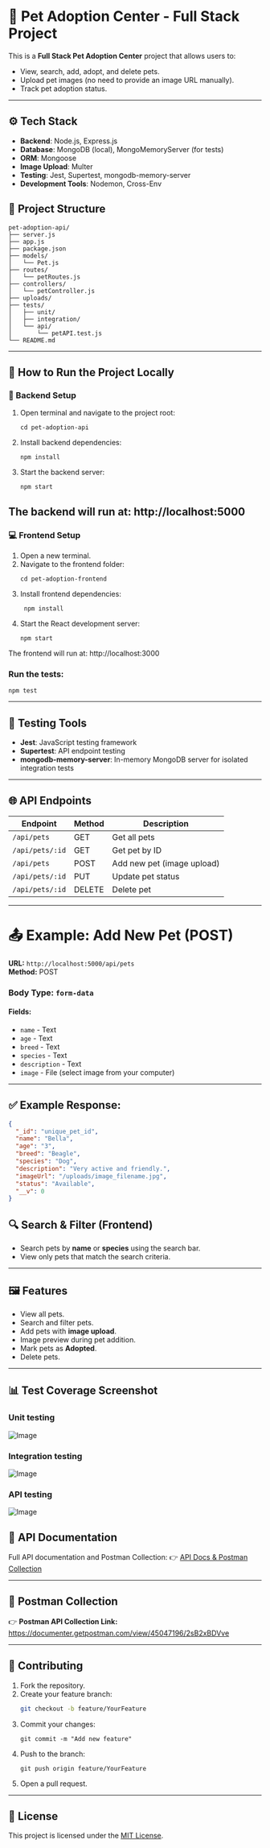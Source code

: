 # 🐾 Pet Adoption Center - Full Stack Project

This is a **Full Stack Pet Adoption Center** project that allows users to:
- View, search, add, adopt, and delete pets.
- Upload pet images (no need to provide an image URL manually).
- Track pet adoption status.

---

## ⚙️ Tech Stack
- **Backend**: Node.js, Express.js
- **Database**: MongoDB (local), MongoMemoryServer (for tests)
- **ORM**: Mongoose
- **Image Upload**: Multer
- **Testing**: Jest, Supertest, mongodb-memory-server
- **Development Tools**: Nodemon, Cross-Env

## 📂 Project Structure
```plaintext
pet-adoption-api/
├── server.js
├── app.js
├── package.json
├── models/
│   └── Pet.js
├── routes/
│   └── petRoutes.js
├── controllers/
│   └── petController.js
├── uploads/
├── tests/
│   ├── unit/
│   ├── integration/
│   └── api/
│       └── petAPI.test.js
└── README.md

```
---

## 🚀 How to Run the Project Locally
### 📡 Backend Setup
1. Open terminal and navigate to the project root:
   ```plaintext
   cd pet-adoption-api
   ```
2. Install backend dependencies:
   ```plaintext
   npm install
   ```
3. Start the backend server:
   ```plaintext
   npm start
   ```
The backend will run at:
http://localhost:5000
---
### 💻 Frontend Setup
1. Open a new terminal.
2. Navigate to the frontend folder:
   ```plaintext
   cd pet-adoption-frontend
   ```
3. Install frontend dependencies:
   ```plaintext
    npm install
   ```
4. Start the React development server:
   ```pliantext
   npm start
   ```
The frontend will run at:
http://localhost:3000

### Run the tests:
```plaintext
npm test
```

---

## 🧪 Testing Tools
- **Jest**: JavaScript testing framework
- **Supertest**: API endpoint testing
- **mongodb-memory-server**: In-memory MongoDB server for isolated integration tests

---

## 🌐 API Endpoints

| Endpoint       | Method | Description               |
|----------------|--------|---------------------------|
| `/api/pets`    | GET    | Get all pets              |
| `/api/pets/:id`| GET    | Get pet by ID             |
| `/api/pets`    | POST   | Add new pet (image upload) |
| `/api/pets/:id`| PUT    | Update pet status         |
| `/api/pets/:id`| DELETE | Delete pet                |

---

# 📤 Example: Add New Pet (POST)

**URL:** `http://localhost:5000/api/pets`  
**Method:** POST  

### Body Type: `form-data`

#### Fields:
- `name` - Text
- `age` - Text
- `breed` - Text
- `species` - Text
- `description` - Text
- `image` - File (select image from your computer)

---

## ✅ Example Response:
```json
{
  "_id": "unique_pet_id",
  "name": "Bella",
  "age": "3",
  "breed": "Beagle",
  "species": "Dog",
  "description": "Very active and friendly.",
  "imageUrl": "/uploads/image_filename.jpg",
  "status": "Available",
  "__v": 0
}
```
## 🔍 Search & Filter (Frontend)

- Search pets by **name** or **species** using the search bar.
- View only pets that match the search criteria.

---

## 🖼️ Features

- View all pets.
- Search and filter pets.
- Add pets with **image upload**.
- Image preview during pet addition.
- Mark pets as **Adopted**.
- Delete pets.

---

## 📊 Test Coverage Screenshot

### Unit testing
![Image](https://github.com/user-attachments/assets/d4ccc864-f39d-4657-bb9a-337bd59bbaf7)

### Integration testing
![Image](https://github.com/user-attachments/assets/83473489-e1a8-4051-a1fd-f4a7df6a5abf)

### API testing
![Image](https://github.com/user-attachments/assets/fab7dbf7-3178-4bc4-9864-cdcf259a83f2)

## 🔗 API Documentation
Full API documentation and Postman Collection:
👉 [API Docs & Postman Collection](https://bitter-confidence-357.notion.site/Pet-Adoption-Center-API-Documentation-2195e47c982280e0a3dfd970e56ec24e?source=copy_link)

---

## 🔗 Postman Collection

👉 **Postman API Collection Link:**  
https://documenter.getpostman.com/view/45047196/2sB2xBDVve

---

## 🤝 Contributing

1. Fork the repository.
2. Create your feature branch:
   ```bash
   git checkout -b feature/YourFeature
   ```
3. Commit your changes:
   ```
   git commit -m "Add new feature"
   ```
4. Push to the branch:
   ```
   git push origin feature/YourFeature
   ```
5. Open a pull request.

---

## 📜 License

This project is licensed under the [MIT License](./LICENSE).



